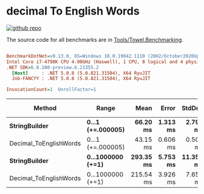 # decimal To English Words

<a href="https://github.com/ZacharyPatten/Towel" alt="Github Repository"><img alt="github repo" src="https://img.shields.io/badge/github-repo-black?logo=github&amp;style=flat" title="Go To Github Repo" alt="Github Repository"></a>

The source code for all benchmarks are in [Tools/Towel.Benchmarking](https://github.com/ZacharyPatten/Towel/tree/main/Tools/Towel_Benchmarking).

``` ini

BenchmarkDotNet=v0.13.0, OS=Windows 10.0.19042.1110 (20H2/October2020Update)
Intel Core i7-4790K CPU 4.00GHz (Haswell), 1 CPU, 8 logical and 4 physical cores
.NET SDK=6.0.100-preview.6.21355.2
  [Host]     : .NET 5.0.8 (5.0.821.31504), X64 RyuJIT
  Job-FANCYY : .NET 5.0.8 (5.0.821.31504), X64 RyuJIT

InvocationCount=1  UnrollFactor=1  

```
|                 Method |             Range |      Mean |    Error |    StdDev |       Gen 0 | Gen 1 | Gen 2 | Allocated |
|----------------------- |------------------ |----------:|---------:|----------:|------------:|------:|------:|----------:|
|          **StringBuilder** | **0...1 (+=.000005)** |  **66.20 ms** | **1.313 ms** |  **2.798 ms** |  **28000.0000** |     **-** |     **-** |    **114 MB** |
| Decimal_ToEnglishWords | 0...1 (+=.000005) |  43.15 ms | 0.606 ms |  0.506 ms |   7000.0000 |     - |     - |     28 MB |
|          **StringBuilder** | **0...1000000 (+=1)** | **293.35 ms** | **5.753 ms** | **11.357 ms** | **121000.0000** |     **-** |     **-** |    **486 MB** |
| Decimal_ToEnglishWords | 0...1000000 (+=1) | 215.54 ms | 3.926 ms |  7.658 ms |  30000.0000 |     - |     - |    123 MB |

